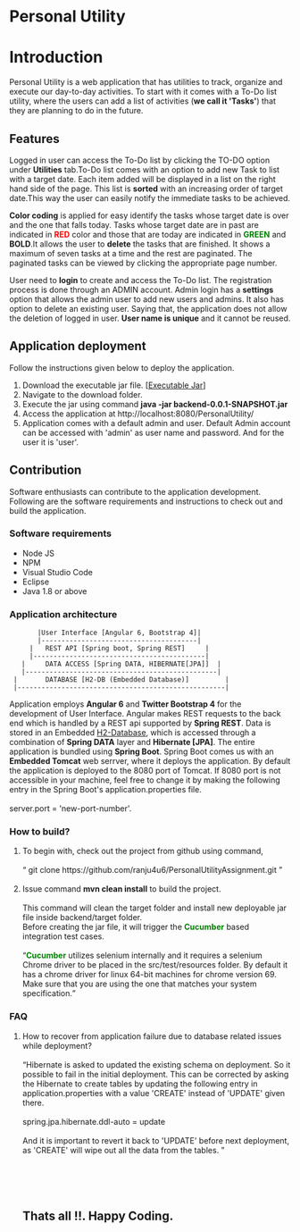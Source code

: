 # Personal Utility

Introduction
============
<p>Personal Utility is a web application that has utilities to track, organize and execute our day-to-day activities. To start with it comes with a To-Do list utility, where the users can add a list of activities (<b>we call it 'Tasks'</b>) that they are planning to do in the future.</p>

Features
--------
<p>Logged in user can access the To-Do list by clicking the TO-DO option under <b>Utilities</b> tab.To-Do list comes with an option to add new Task to list with a target date. Each item added will be displayed in a list on the right hand side of the page. This list is <b>sorted</b>  with an increasing order of target date.This way the user can easily notify the immediate tasks to be achieved.</p>

<p><b>Color coding</b> is applied for easy identify the tasks whose target date is over and the one that falls today. Tasks whose target date are in past are indicated in <span style="color:red"><b>RED</b></span> color and those that are today are indicated in <span style="color:green"><b>GREEN</b></span> and <b>BOLD</b>.It allows the user to <b>delete</b> the tasks that  are finished. It shows a maximum of seven tasks at a time and the rest are paginated. The paginated tasks can be viewed by clicking the appropriate page number.</p>

<p>User need to <b>login</b> to create and access the To-Do list. The registration process is done through an ADMIN account. Admin login has a <b>settings</b> option that allows the admin user to add new users and admins. It also has option to delete an existing user. Saying that, the application does not allow the deletion of logged in user. <b>User name is unique</b> and it cannot be reused.</p>

Application deployment
-----------------------
Follow the instructions given below to deploy the application.
<ol>
<li> Download the executable jar file. [<a href="https://github.com/ranju4u6/PersonalUtilityAssignment/blob/master/backend/target/backend-0.0.1-SNAPSHOT.jar">Executable Jar</a>]</li>
<li> Navigate to the download folder.</li>
<li> Execute the jar using command <b>java -jar backend-0.0.1-SNAPSHOT.jar</b></li>
<li>Access the application at http://localhost:8080/PersonalUtility/ </li>
<li>Application comes with a default admin and user. Default Admin account can be accessed with 'admin' as user name and password. And for the user it is 'user'.</li>
</ol>

Contribution
------------------
Software enthusiasts can contribute to the application development. Following are the software requirements and instructions to check out and build the application.

<h3>Software requirements</h3>
<ul>
<li>Node JS</li>
<li>NPM</li>
<li>Visual Studio Code</li>
<li>Eclipse</li>
<li>Java 1.8 or above</li>
</ul>

<h3>Application architecture</h3>

           |User Interface [Angular 6, Bootstrap 4]|
           |---------------------------------------|
         |   REST API [Spring boot, Spring REST]     |
         |-------------------------------------------|
       |     DATA ACCESS [Spring DATA, HIBERNATE[JPA]]  |
       |------------------------------------------------|
     |       DATABASE [H2-DB (Embedded Database)]         |
     |----------------------------------------------------|  
     
Application employs <b>Angular 6</b> and <b>Twitter Bootstrap 4</b> for the development of User Interface. Angular makes REST requests to the back end which is handled by a REST api supported by <b>Spring REST</b>. Data is stored in an Embedded <a href="http://www.h2database.com/">H2-Database</a>, which is accessed through a combination of <b>Spring DATA</b> layer and <b>Hibernate [JPA]</b>. The entire application is bundled using <b>Spring Boot</b>. Spring Boot comes us with an <b>Embedded Tomcat</b> web serrver, where it deploys the application. By default the application is deployed to the 8080 port of Tomcat. If 8080 port is not accessible in your machine, feel free to change it by making the following entry in the Spring Boot's application.properties file. <br><br>
server.port = 'new-port-number'.
     
<h3>How to build?</h3> 
<ol>    
<li>To begin with, check out the project from github using command, <br/><br/>
<q> git clone https://github.com/ranju4u6/PersonalUtilityAssignment.git </q><br><br> </li>
<li>Issue command <b>mvn clean install</b> to build the project.<br><br>
This command will clean the target folder and install new deployable jar file inside backend/target folder. <br> Before creating the jar file, it will trigger the <span style="color:green"><b>Cucumber</b></span> based integration test cases. <br><br>
<q><span style="color:green"><b>Cucumber</b></span> utilizes selenium internally and it requires a selenium Chrome driver to be placed in the src/test/resources folder. By default it has a chrome driver for linux 64-bit machines for chrome version 69. Make sure that you are using the one that matches your system specification.</q></li>
</ol>

<h3>FAQ</h3>
<ol>

<li>How to recover from application failure due to database related issues while deployment?<br><br>
<q>Hibernate is asked to updated the existing schema on deployment. So it possible to fail in the initial deployment. This can be corrected by asking the Hibernate to create tables by updating the following entry in application.properties with a value 'CREATE' instead of 'UPDATE' given there.<br><br>
spring.jpa.hibernate.ddl-auto = update <br><br>
And it is important to revert it back to 'UPDATE' before next deployment, as 'CREATE' will wipe out all the data from the tables.
</q> 
</li>
<br><br><br><br>

<h2>Thats all !!. Happy Coding.<h2>


</ol>



